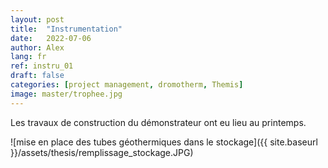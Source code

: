 ```yaml
---
layout: post
title:  "Instrumentation"
date:   2022-07-06
author: Alex
lang: fr
ref: instru_01
draft: false
categories: [project management, dromotherm, Themis]
image: master/trophee.jpg
---
```


Les travaux de construction du démonstrateur ont eu lieu au printemps.

![mise en place des tubes géothermiques dans le stockage]({{ site.baseurl }}/assets/thesis/remplissage_stockage.JPG)

